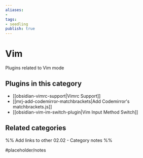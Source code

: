```yaml
---
aliases:
- 
tags: 
- seedling 
publish: true
---
```



# Vim

Plugins related to Vim mode

## Plugins in this category

- [[obsidian-vimrc-support|Vimrc Support]]
- [[mrj-add-codemirror-matchbrackets|Add Codemirror's matchbrackets.js]]
- [[obsidian-vim-im-switch-plugin|Vim Input Method Switch]]

## Related categories

%% Add links to other 02.02 - Category notes %%

#placeholder/notes